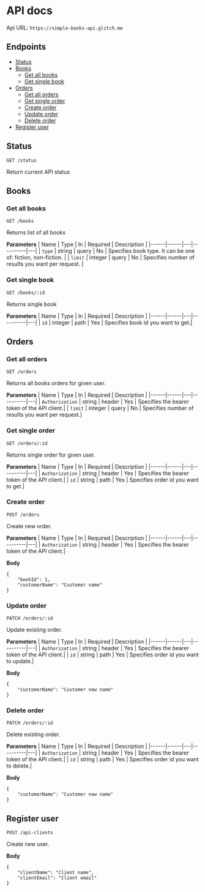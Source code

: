 # API docs

Api URL:
`https://simple-books-api.glitch.me`
## Endpoints

- [Status](#status)
- [Books](#books)
  - [Get all books](#get-all-books)
  - [Get single book](#get-single-book)
- [Orders](#orders)
  - [Get all orders](#get-all-orders)
  - [Get single order](#get-single-order)
  - [Create order](#create-order)
  - [Update order](#update-order)
  - [Delete order](#delete-order)
- [Register user](#register-user)

## Status

`GET /status`

Return current API status

## Books

### Get all books

`GET /books`

Returns list of all books

**Parameters**
| Name | Type | In | Required | Description |
|------|------|---|----------|---|
| `type` | string | query | No | Specifies book type. It can be one of: fiction, non-fiction. |
| `limit` | integer | query | No | Specifies number of results you want per request. |

### Get single book

`GET /books/:id`

Returns single book

**Parameters**
| Name | Type | In | Required | Description |
|------|------|---|----------|---|
| `id` | integer | path | Yes | Specifies book id you want to get.|

## Orders

### Get all orders

`GET /orders`

Returns all books orders for given user.

**Parameters**
| Name | Type | In | Required | Description |
|------|------|---|----------|---|
| `Authorization` | string | header | Yes | Specifies the bearer token of the API client.|
| `limit` | integer | query | No | Specifies number of results you want per request.|

### Get single order

`GET /orders/:id`

Returns single order for given user.

**Parameters**
| Name | Type | In | Required | Description |
|------|------|---|----------|---|
| `Authorization` | string | header | Yes | Specifies the bearer token of the API client.|
| `id` | string | path | Yes | Specifies order id you want to get.|

### Create order

`POST /orders`

Create new order.

**Parameters**
| Name | Type | In | Required | Description |
|------|------|---|----------|---|
| `Authorization` | string | header | Yes | Specifies the bearer token of the API client.|

**Body**

```
{
	"bookId": 1,
	"customerName": "Customer name"
}
```

### Update order

`PATCH /orders/:id`

Update existing order.

**Parameters**
| Name | Type | In | Required | Description |
|------|------|---|----------|---|
| `Authorization` | string | header | Yes | Specifies the bearer token of the API client.|
| `id` | string | path | Yes | Specifies order id you want to update.|

**Body**

```
{
	"customerName": "Customer new name"
}
```

### Delete order

`PATCH /orders/:id`

Delete existing order.

**Parameters**
| Name | Type | In | Required | Description |
|------|------|---|----------|---|
| `Authorization` | string | header | Yes | Specifies the bearer token of the API client.|
| `id` | string | path | Yes | Specifies order id you want to delete.|

**Body**

```
{
	"customerName": "Customer new name"
}
```

## Register user

`POST /api-clients`

Create new user.

**Body**

```
{
	"clientName": "Client name",
	"clientEmail": "Client email"
}
```
